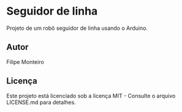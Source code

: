 # Seguidor de linha
Projeto de um robô seguidor de linha usando o Arduino.
## Autor
Filipe Monteiro
## Licença
Este projeto está licenciado sob a licença MIT - Consulte o arquivo LICENSE.md para detalhes.

